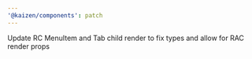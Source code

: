 ```yaml
---
'@kaizen/components': patch
---
```


Update RC MenuItem and Tab child render to fix types and allow for RAC render props
